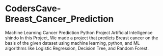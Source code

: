 # CodersCave-Breast_Cancer_Prediction
Machine Learning Cancer Prediction Python Project Artificial Intelligence shindo
In this Project, We made a project that predicts Breast cancer on the basis of the given dataset using machine learning, python, and ML algorithms like Logistic Regression,
Decision Tree, and Random Forest.
